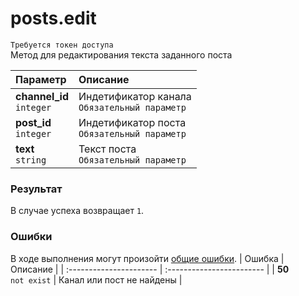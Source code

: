 # posts.edit
`Требуется токен доступа`  
Метод для редактирования текста заданного поста

| Параметр                      | Описание                                          |
| :---------------------------- | :------------------------------------------------ |
| **channel_id**<br />`integer` | Индетификатор канала<br />`Обязательный параметр` |
| **post_id**<br />`integer`    | Индетификатор поста<br />`Обязательный параметр`  |
| **text**<br />`string`        | Текст поста<br />`Обязательный параметр`          |

### Результат
В случае успеха возвращает `1`.

### Ошибки
В ходе выполнения могут произойти [общие ошибки]().
| Ошибка                  | Описание                  |
| :---------------------- | :------------------------ |
| **50**<br />`not exist` | Канал или пост не найдены |